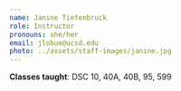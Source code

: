 ```yaml
---
name: Janine Tiefenbruck
role: Instructor
pronouns: she/her
email: jlobue@ucsd.edu
photo: ../assets/staff-images/janine.jpg
---
```

**Classes taught**: DSC 10, 40A, 40B, 95, 599